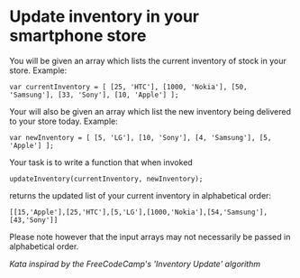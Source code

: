 # Update inventory in your smartphone store

You will be given an array which lists the current inventory of stock in your store. Example:

`var currentInventory = [ [25, 'HTC'], [1000, 'Nokia'], [50, 'Samsung'], [33, 'Sony'], [10, 'Apple'] ];`

Your will also be given an array which list the new inventory being delivered to your store today. Example:

`var newInventory = [ [5, 'LG'], [10, 'Sony'], [4, 'Samsung'], [5, 'Apple'] ];`

Your task is to write a function that when invoked

`updateInventory(currentInventory, newInventory);`

returns the updated list of your current inventory in alphabetical order:

`[[15,'Apple'],[25,'HTC'],[5,'LG'],[1000,'Nokia'],[54,'Samsung'],[43,'Sony']]`

Please note however that the input arrays may not necessarily be passed in alphabetical order.


*Kata inspirad by the FreeCodeCamp's 'Inventory Update' algorithm*
